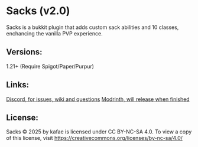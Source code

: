 # Sacks (v2.0)

Sacks is a bukkit plugin that adds custom sack abilities and 10 classes, enchancing the vanilla PVP experience.

## Versions:
1.21+ (Require Spigot/Paper/Purpur)

## Links:
[Discord, for issues, wiki and questions](https://discord.gg/p84S3yMvqK)
[Modrinth, will release when finished](https://modrinth.com/project/ability-sacks)

## License:
Sacks © 2025 by kafae is licensed under CC BY-NC-SA 4.0. To view a copy of this license, visit https://creativecommons.org/licenses/by-nc-sa/4.0/
